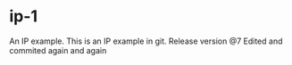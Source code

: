 # ip-1
An IP example.
This is an IP example in git.
Release version @7
Edited and commited again and again
